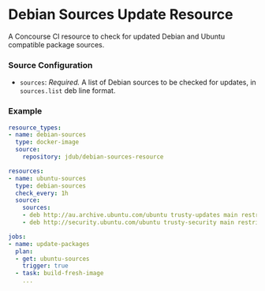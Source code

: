 # Debian Sources Update Resource

A Concourse CI resource to check for updated Debian and Ubuntu compatible package sources.

### Source Configuration

- `sources`: *Required.* A list of Debian sources to be checked for updates, in `sources.list` deb line format.

### Example

```yaml
resource_types:
- name: debian-sources
  type: docker-image
  source:
    repository: jdub/debian-sources-resource

resources:
- name: ubuntu-sources
  type: debian-sources
  check_every: 1h
  source:
    sources:
    - deb http://au.archive.ubuntu.com/ubuntu trusty-updates main restricted universe multiverse
    - deb http://security.ubuntu.com/ubuntu trusty-security main restricted universe multiverse

jobs:
- name: update-packages
  plan:
  - get: ubuntu-sources
    trigger: true
  - task: build-fresh-image
    ...
```
